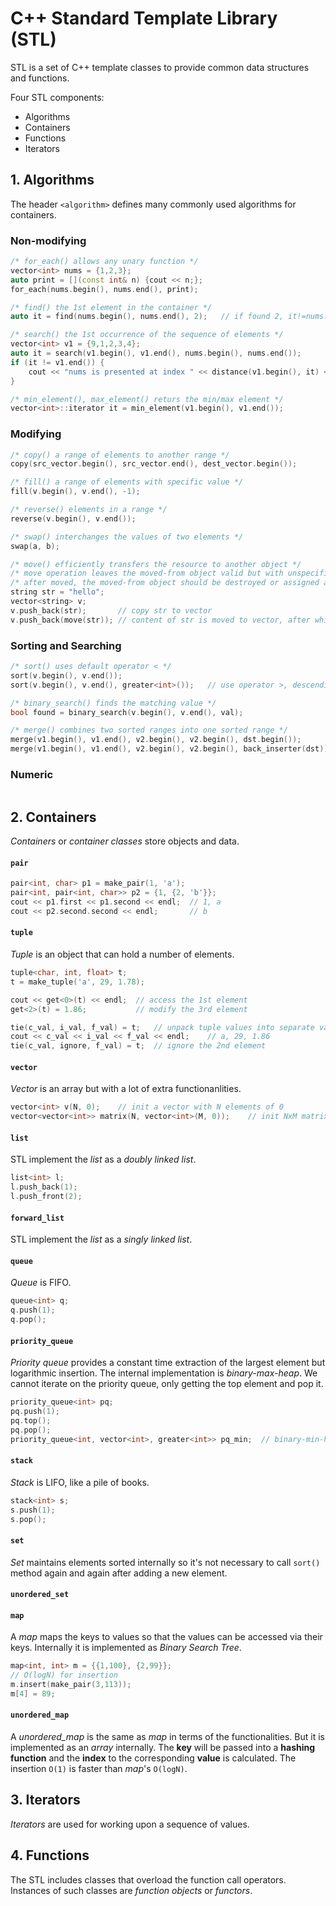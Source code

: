 # C++ Standard Template Library (STL)

STL is a set of C++ template classes to provide common data structures and functions.

Four STL components:
- Algorithms
- Containers
- Functions
- Iterators

## 1. Algorithms

The header `<algorithm>` defines many commonly used algorithms for containers.

### Non-modifying

```c++
/* for_each() allows any unary function */
vector<int> nums = {1,2,3};
auto print = [](const int& n) {cout << n;};
for_each(nums.begin(), nums.end(), print);

/* find() the 1st element in the container */
auto it = find(nums.begin(), nums.end(), 2);   // if found 2, it!=nums.ends()

/* search() the 1st occurrence of the sequence of elements */
vector<int> v1 = {9,1,2,3,4};
auto it = search(v1.begin(), v1.end(), nums.begin(), nums.end());
if (it != v1.end()) {
    cout << "nums is presented at index " << distance(v1.begin(), it) << endl;
}

/* min_element(), max_element() returs the min/max element */
vector<int>::iterator it = min_element(v1.begin(), v1.end());
```

### Modifying

```c++
/* copy() a range of elements to another range */
copy(src_vector.begin(), src_vector.end(), dest_vector.begin());

/* fill() a range of elements with specific value */
fill(v.begin(), v.end(), -1);

/* reverse() elements in a range */
reverse(v.begin(), v.end());

/* swap() interchanges the values of two elements */
swap(a, b);

/* move() efficiently transfers the resource to another object */
/* move operation leaves the moved-from object valid but with unspecified value */
/* after moved, the moved-from object should be destroyed or assigned a new value */
string str = "hello";
vector<string> v;
v.push_back(str);       // copy str to vector
v.push_back(move(str)); // content of str is moved to vector, after which str might be empty
```

### Sorting and Searching

```c++
/* sort() uses default operator < */
sort(v.begin(), v.end());
sort(v.begin(), v.end(), greater<int>());   // use operator >, descending order

/* binary_search() finds the matching value */
bool found = binary_search(v.begin(), v.end(), val);

/* merge() combines two sorted ranges into one sorted range */
merge(v1.begin(), v1.end(), v2.begin(), v2.begin(), dst.begin());
merge(v1.begin(), v1.end(), v2.begin(), v2.begin(), back_inserter(dst));
```

### Numeric

```c++
```

## 2. Containers

*Containers* or *container classes* store objects and data.

#### `pair`

```c++
pair<int, char> p1 = make_pair(1, 'a');
pair<int, pair<int, char>> p2 = {1, {2, 'b'}};
cout << p1.first << p1.second << endl;  // 1, a
cout << p2.second.second << endl;       // b
```

#### `tuple`

*Tuple* is an object that can hold a number of elements.

```c++
tuple<char, int, float> t;
t = make_tuple('a', 29, 1.78);

cout << get<0>(t) << endl;  // access the 1st element
get<2>(t) = 1.86;           // modify the 3rd element

tie(c_val, i_val, f_val) = t;   // unpack tuple values into separate variables
cout << c_val << i_val << f_val << endl;    // a, 29, 1.86
tie(c_val, ignore, f_val) = t;  // ignore the 2nd element
```

#### `vector`

*Vector* is an array but with a lot of extra functionanlities.

```c++
vector<int> v(N, 0);    // init a vector with N elements of 0
vector<vector<int>> matrix(N, vector<int>(M, 0));    // init NxM matrix filled with all 0
```

#### `list`

STL implement the *list* as a *doubly linked list*.

```c++
list<int> l;
l.push_back(1);
l.push_front(2);
```

#### `forward_list`

STL implement the *list* as a *singly linked list*.

#### `queue`

*Queue* is FIFO.

```c++
queue<int> q;
q.push(1);
q.pop();
```

#### `priority_queue`

*Priority queue* provides a constant time extraction of the largest element but logarithmic insertion. The internal implementation is *binary-max-heap*. We cannot iterate on the priority queue, only getting the top element and pop it.

```c++
priority_queue<int> pq;
pq.push(1);
pq.top();
pq.pop();
priority_queue<int, vector<int>, greater<int>> pq_min;  // binary-min-heap
```

#### `stack`

*Stack* is LIFO, like a pile of books.

```c++
stack<int> s;
s.push(1);
s.pop();
```

#### `set`

*Set* maintains elements sorted internally so it's not necessary to call `sort()` method again and again after adding a new element.

#### `unordered_set`

#### `map`

A *map* maps the keys to values so that the values can be accessed via their keys. Internally it is implemented as *Binary Search Tree*.

```c++
map<int, int> m = {{1,100}, {2,99}};
// O(logN) for insertion
m.insert(make_pair(3,113));
m[4] = 89;
```

#### `unordered_map`

A *unordered_map* is the same as *map* in terms of the functionalities. But it is implemented as an *array* internally. The **key** will be passed into a **hashing function** and the **index** to the corresponding **value** is calculated. The insertion `O(1)` is faster than *map*'s `O(logN)`.

## 3. Iterators

*Iterators* are used for working upon a sequence of values.

## 4. Functions

The STL includes classes that overload the function call operators. Instances of such classes are *function objects* or *functors*.